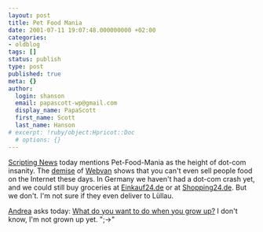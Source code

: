 ```yaml
---
layout: post
title: Pet Food Mania
date: 2001-07-11 19:07:48.000000000 +02:00
categories:
- oldblog
tags: []
status: publish
type: post
published: true
meta: {}
author:
  login: shanson
  email: papascott-wp@gmail.com
  display_name: PapaScott
  first_name: Scott
  last_name: Hanson
# excerpt: !ruby/object:Hpricot::Doc
  # options: {}
---
```

<p><a href="http://scriptingnews.userland.com/backissues/2001/07/11">Scripting News</a> today mentions Pet-Food-Mania as the height of dot-com insanity. The <a href="http://inessential.com/2001/07/09.html">demise</a> of <a href="http://www.scripting.com/images/webvanceasesoperations.gif">Webvan</a> shows that you can't even sell people food on the Internet these days. In Germany we haven't had a dot-com crash yet, and we could still buy groceries at <a href="http://www.einkauf24.de">Einkauf24.de</a> or at <a href="http://www.shopping24.de">Shopping24.de</a>. But we don't. I'm not sure if they even deliver to Lüllau.</p>
<p><a href="http://andrea.editthispage.com">Andrea</a> asks today: <a href="http://andrea.editthispage.com/2001/07/11">What do you want to do when you grow up?</a> I don't know, I'm not grown up yet. ";->"</p>
